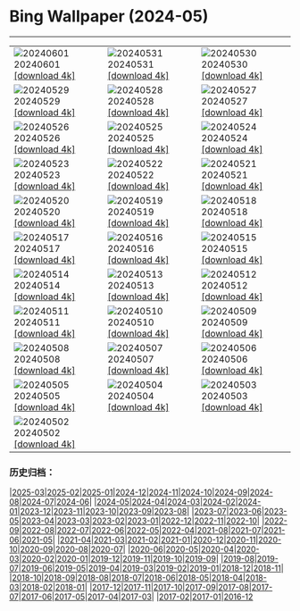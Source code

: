 # Bing Wallpaper (2024-05)
**************

<table><tr><td><img src="https://www.bing.com/th?id=OHR.PrideMonthSF_IT-IT0189244856_1920x1080.jpg" alt="20240601"> 20240601 <a href="https://www.bing.com/th?id=OHR.PrideMonthSF_IT-IT0189244856_UHD.jpg">[download 4k]</a></td><td><img src="https://www.bing.com/th?id=OHR.YorkshireDalesNP_IT-IT9821537287_1920x1080.jpg" alt="20240531"> 20240531 <a href="https://www.bing.com/th?id=OHR.YorkshireDalesNP_IT-IT9821537287_UHD.jpg">[download 4k]</a></td><td><img src="https://www.bing.com/th?id=OHR.Everglades90th_IT-IT9833292741_1920x1080.jpg" alt="20240530"> 20240530 <a href="https://www.bing.com/th?id=OHR.Everglades90th_IT-IT9833292741_UHD.jpg">[download 4k]</a></td></tr><tr><td><img src="https://www.bing.com/th?id=OHR.MullOtter_IT-IT5835725538_1920x1080.jpg" alt="20240529"> 20240529 <a href="https://www.bing.com/th?id=OHR.MullOtter_IT-IT5835725538_UHD.jpg">[download 4k]</a></td><td><img src="https://www.bing.com/th?id=OHR.MeteoraMonastery_IT-IT6224656516_1920x1080.jpg" alt="20240528"> 20240528 <a href="https://www.bing.com/th?id=OHR.MeteoraMonastery_IT-IT6224656516_UHD.jpg">[download 4k]</a></td><td><img src="https://www.bing.com/th?id=OHR.SestriLevante_IT-IT7994211355_1920x1080.jpg" alt="20240527"> 20240527 <a href="https://www.bing.com/th?id=OHR.SestriLevante_IT-IT7994211355_UHD.jpg">[download 4k]</a></td></tr><tr><td><img src="https://www.bing.com/th?id=OHR.MethowWildflowers_IT-IT7261352417_1920x1080.jpg" alt="20240526"> 20240526 <a href="https://www.bing.com/th?id=OHR.MethowWildflowers_IT-IT7261352417_UHD.jpg">[download 4k]</a></td><td><img src="https://www.bing.com/th?id=OHR.MoroccoBenhaddou_IT-IT7804111538_1920x1080.jpg" alt="20240525"> 20240525 <a href="https://www.bing.com/th?id=OHR.MoroccoBenhaddou_IT-IT7804111538_UHD.jpg">[download 4k]</a></td><td><img src="https://www.bing.com/th?id=OHR.OrdesaNationalPark_IT-IT5681157201_1920x1080.jpg" alt="20240524"> 20240524 <a href="https://www.bing.com/th?id=OHR.OrdesaNationalPark_IT-IT5681157201_UHD.jpg">[download 4k]</a></td></tr><tr><td><img src="https://www.bing.com/th?id=OHR.IndianStarTortoise_IT-IT5611549896_1920x1080.jpg" alt="20240523"> 20240523 <a href="https://www.bing.com/th?id=OHR.IndianStarTortoise_IT-IT5611549896_UHD.jpg">[download 4k]</a></td><td><img src="https://www.bing.com/th?id=OHR.SnowGumTasmania_IT-IT5111843479_1920x1080.jpg" alt="20240522"> 20240522 <a href="https://www.bing.com/th?id=OHR.SnowGumTasmania_IT-IT5111843479_UHD.jpg">[download 4k]</a></td><td><img src="https://www.bing.com/th?id=OHR.MalaysiaTea_IT-IT5477437805_1920x1080.jpg" alt="20240521"> 20240521 <a href="https://www.bing.com/th?id=OHR.MalaysiaTea_IT-IT5477437805_UHD.jpg">[download 4k]</a></td></tr><tr><td><img src="https://www.bing.com/th?id=OHR.HoneycombBee_IT-IT9529563707_1920x1080.jpg" alt="20240520"> 20240520 <a href="https://www.bing.com/th?id=OHR.HoneycombBee_IT-IT9529563707_UHD.jpg">[download 4k]</a></td><td><img src="https://www.bing.com/th?id=OHR.VernazzaItaly_IT-IT4901627475_1920x1080.jpg" alt="20240519"> 20240519 <a href="https://www.bing.com/th?id=OHR.VernazzaItaly_IT-IT4901627475_UHD.jpg">[download 4k]</a></td><td><img src="https://www.bing.com/th?id=OHR.MuseumWhale_IT-IT4738172799_1920x1080.jpg" alt="20240518"> 20240518 <a href="https://www.bing.com/th?id=OHR.MuseumWhale_IT-IT4738172799_UHD.jpg">[download 4k]</a></td></tr><tr><td><img src="https://www.bing.com/th?id=OHR.BergamoAlta_IT-IT3472701981_1920x1080.jpg" alt="20240517"> 20240517 <a href="https://www.bing.com/th?id=OHR.BergamoAlta_IT-IT3472701981_UHD.jpg">[download 4k]</a></td><td><img src="https://www.bing.com/th?id=OHR.DayOfLight_IT-IT0477712926_1920x1080.jpg" alt="20240516"> 20240516 <a href="https://www.bing.com/th?id=OHR.DayOfLight_IT-IT0477712926_UHD.jpg">[download 4k]</a></td><td><img src="https://www.bing.com/th?id=OHR.BlueCityIndia_IT-IT7121297677_1920x1080.jpg" alt="20240515"> 20240515 <a href="https://www.bing.com/th?id=OHR.BlueCityIndia_IT-IT7121297677_UHD.jpg">[download 4k]</a></td></tr><tr><td><img src="https://www.bing.com/th?id=OHR.CarlsbadNP_IT-IT7707347019_1920x1080.jpg" alt="20240514"> 20240514 <a href="https://www.bing.com/th?id=OHR.CarlsbadNP_IT-IT7707347019_UHD.jpg">[download 4k]</a></td><td><img src="https://www.bing.com/th?id=OHR.NamibiaCanyon_IT-IT9781699785_1920x1080.jpg" alt="20240513"> 20240513 <a href="https://www.bing.com/th?id=OHR.NamibiaCanyon_IT-IT9781699785_UHD.jpg">[download 4k]</a></td><td><img src="https://www.bing.com/th?id=OHR.BabyDolphinMom_IT-IT8782194786_1920x1080.jpg" alt="20240512"> 20240512 <a href="https://www.bing.com/th?id=OHR.BabyDolphinMom_IT-IT8782194786_UHD.jpg">[download 4k]</a></td></tr><tr><td><img src="https://www.bing.com/th?id=OHR.TexasIndigoBunting_IT-IT9364925475_1920x1080.jpg" alt="20240511"> 20240511 <a href="https://www.bing.com/th?id=OHR.TexasIndigoBunting_IT-IT9364925475_UHD.jpg">[download 4k]</a></td><td><img src="https://www.bing.com/th?id=OHR.MisoolRajaAmpat_IT-IT8362086795_1920x1080.jpg" alt="20240510"> 20240510 <a href="https://www.bing.com/th?id=OHR.MisoolRajaAmpat_IT-IT8362086795_UHD.jpg">[download 4k]</a></td><td><img src="https://www.bing.com/th?id=OHR.EmirganPark_IT-IT4111429731_1920x1080.jpg" alt="20240509"> 20240509 <a href="https://www.bing.com/th?id=OHR.EmirganPark_IT-IT4111429731_UHD.jpg">[download 4k]</a></td></tr><tr><td><img src="https://www.bing.com/th?id=OHR.PortMarseille_IT-IT2921013222_1920x1080.jpg" alt="20240508"> 20240508 <a href="https://www.bing.com/th?id=OHR.PortMarseille_IT-IT2921013222_UHD.jpg">[download 4k]</a></td><td><img src="https://www.bing.com/th?id=OHR.LaGeriaLanzarote_IT-IT5537790219_1920x1080.jpg" alt="20240507"> 20240507 <a href="https://www.bing.com/th?id=OHR.LaGeriaLanzarote_IT-IT5537790219_UHD.jpg">[download 4k]</a></td><td><img src="https://www.bing.com/th?id=OHR.JediMonastery_IT-IT4680145020_1920x1080.jpg" alt="20240506"> 20240506 <a href="https://www.bing.com/th?id=OHR.JediMonastery_IT-IT4680145020_UHD.jpg">[download 4k]</a></td></tr><tr><td><img src="https://www.bing.com/th?id=OHR.OrkneyStones_IT-IT2078101217_1920x1080.jpg" alt="20240505"> 20240505 <a href="https://www.bing.com/th?id=OHR.OrkneyStones_IT-IT2078101217_UHD.jpg">[download 4k]</a></td><td><img src="https://www.bing.com/th?id=OHR.GirodItalia2024_IT-IT9407204320_1920x1080.jpg" alt="20240504"> 20240504 <a href="https://www.bing.com/th?id=OHR.GirodItalia2024_IT-IT9407204320_UHD.jpg">[download 4k]</a></td><td><img src="https://www.bing.com/th?id=OHR.SonoranSpring_IT-IT9351993894_1920x1080.jpg" alt="20240503"> 20240503 <a href="https://www.bing.com/th?id=OHR.SonoranSpring_IT-IT9351993894_UHD.jpg">[download 4k]</a></td></tr><tr><td><img src="https://www.bing.com/th?id=OHR.CratersOfTheMoon_IT-IT8708957821_1920x1080.jpg" alt="20240502"> 20240502 <a href="https://www.bing.com/th?id=OHR.CratersOfTheMoon_IT-IT8708957821_UHD.jpg">[download 4k]</a></td><td></td><td></td></tr></table>

### 历史归档：

|[2025-03](/../2025-03/2025-03.md)|[2025-02](/../2025-02/2025-02.md)|[2025-01](/../2025-01/2025-01.md)|[2024-12](/../2024-12/2024-12.md)|[2024-11](/../2024-11/2024-11.md)|[2024-10](/../2024-10/2024-10.md)|[2024-09](/../2024-09/2024-09.md)|[2024-08](/../2024-08/2024-08.md)|[2024-07](/../2024-07/2024-07.md)|[2024-06](/../2024-06/2024-06.md)|
|[2024-05](/2024-05.md)|[2024-04](/../2024-04/2024-04.md)|[2024-03](/../2024-03/2024-03.md)|[2024-02](/../2024-02/2024-02.md)|[2024-01](/../2024-01/2024-01.md)|[2023-12](/../2023-12/2023-12.md)|[2023-11](/../2023-11/2023-11.md)|[2023-10](/../2023-10/2023-10.md)|[2023-09](/../2023-09/2023-09.md)|[2023-08](/../2023-08/2023-08.md)|
|[2023-07](/../2023-07/2023-07.md)|[2023-06](/../2023-06/2023-06.md)|[2023-05](/../2023-05/2023-05.md)|[2023-04](/../2023-04/2023-04.md)|[2023-03](/../2023-03/2023-03.md)|[2023-02](/../2023-02/2023-02.md)|[2023-01](/../2023-01/2023-01.md)|[2022-12](/../2022-12/2022-12.md)|[2022-11](/../2022-11/2022-11.md)|[2022-10](/../2022-10/2022-10.md)|
|[2022-09](/../2022-09/2022-09.md)|[2022-08](/../2022-08/2022-08.md)|[2022-07](/../2022-07/2022-07.md)|[2022-06](/../2022-06/2022-06.md)|[2022-05](/../2022-05/2022-05.md)|[2022-04](/../2022-04/2022-04.md)|[2021-08](/../2021-08/2021-08.md)|[2021-07](/../2021-07/2021-07.md)|[2021-06](/../2021-06/2021-06.md)|[2021-05](/../2021-05/2021-05.md)|
|[2021-04](/../2021-04/2021-04.md)|[2021-03](/../2021-03/2021-03.md)|[2021-02](/../2021-02/2021-02.md)|[2021-01](/../2021-01/2021-01.md)|[2020-12](/../2020-12/2020-12.md)|[2020-11](/../2020-11/2020-11.md)|[2020-10](/../2020-10/2020-10.md)|[2020-09](/../2020-09/2020-09.md)|[2020-08](/../2020-08/2020-08.md)|[2020-07](/../2020-07/2020-07.md)|
|[2020-06](/../2020-06/2020-06.md)|[2020-05](/../2020-05/2020-05.md)|[2020-04](/../2020-04/2020-04.md)|[2020-03](/../2020-03/2020-03.md)|[2020-02](/../2020-02/2020-02.md)|[2020-01](/../2020-01/2020-01.md)|[2019-12](/../2019-12/2019-12.md)|[2019-11](/../2019-11/2019-11.md)|[2019-10](/../2019-10/2019-10.md)|[2019-09](/../2019-09/2019-09.md)|
|[2019-08](/../2019-08/2019-08.md)|[2019-07](/../2019-07/2019-07.md)|[2019-06](/../2019-06/2019-06.md)|[2019-05](/../2019-05/2019-05.md)|[2019-04](/../2019-04/2019-04.md)|[2019-03](/../2019-03/2019-03.md)|[2019-02](/../2019-02/2019-02.md)|[2019-01](/../2019-01/2019-01.md)|[2018-12](/../2018-12/2018-12.md)|[2018-11](/../2018-11/2018-11.md)|
|[2018-10](/../2018-10/2018-10.md)|[2018-09](/../2018-09/2018-09.md)|[2018-08](/../2018-08/2018-08.md)|[2018-07](/../2018-07/2018-07.md)|[2018-06](/../2018-06/2018-06.md)|[2018-05](/../2018-05/2018-05.md)|[2018-04](/../2018-04/2018-04.md)|[2018-03](/../2018-03/2018-03.md)|[2018-02](/../2018-02/2018-02.md)|[2018-01](/../2018-01/2018-01.md)|
|[2017-12](/../2017-12/2017-12.md)|[2017-11](/../2017-11/2017-11.md)|[2017-10](/../2017-10/2017-10.md)|[2017-09](/../2017-09/2017-09.md)|[2017-08](/../2017-08/2017-08.md)|[2017-07](/../2017-07/2017-07.md)|[2017-06](/../2017-06/2017-06.md)|[2017-05](/../2017-05/2017-05.md)|[2017-04](/../2017-04/2017-04.md)|[2017-03](/../2017-03/2017-03.md)|
|[2017-02](/../2017-02/2017-02.md)|[2017-01](/../2017-01/2017-01.md)|[2016-12](/../2016-12/2016-12.md)